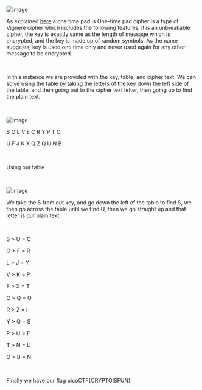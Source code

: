 ![image](https://github.com/jowp-code/ctf/assets/121969489/a4786b80-9470-4464-870a-19c6b0594366)
<br>
<p> As explained <a href="https://www.tutorialspoint.com/cryptography_with_python/cryptography_with_python_one_time_pad_cipher.htm">here</a> a one time pad is One-time pad cipher is a type of Vignere cipher which includes the following features, it is an unbreakable cipher, the key is exactly same as the length of message which is encrypted, and the key is made up of random symbols. As the name suggests, key is used one time only and never used again for any other message to be encrypted.</p>
<br>
<p>In this instance we are provided with the key, table, and cipher text. We can solve using the table by taking the letters of the key down the left side of the table, and then going out to the cipher text letter, then going up to find the plain text.</p>
<br>

![image](https://github.com/jowp-code/ctf/assets/121969489/18da8546-3dbf-40a1-a052-8fe23d63d67c)
<br>
<p>S O L V E C R Y P T O</p>
<p>U F J K X Q Z Q U N B</p>
<br>
<p>Using our table</p>
<br>

![image](https://github.com/jowp-code/ctf/assets/121969489/a079a95a-20d7-4fcc-8415-596f47e81e3e)
<br>
<p>We take the S from out key, and go down the left of the table to find S, we then go across the table until we find U, then we go straight up and that letter is our plain text.</p>
<br>
<p>S > U = C</p><p>O > F = R</p><p>L > J = Y</p><p>V > K = P</p><p>E > X = T</p><p>C > Q = O</p><p>R > Z = I</p><p>Y > Q = S</p><p>P > U = F</p><p>T > N = U</p><p>O > B = N</p>
<br>
<p>Finally we have our flag picoCTF{CRYPTOISFUN}</p>
